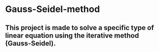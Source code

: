 # Gauss-Seidel-method
## This project is made to solve a specific type of linear equation using the iterative method (Gauss-Seidel).
